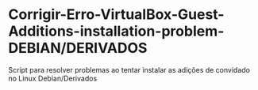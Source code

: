 # Corrigir-Erro-VirtualBox-Guest-Additions-installation-problem- DEBIAN/DERIVADOS
Script para resolver problemas ao tentar instalar as adições de convidado no Linux Debian/Derivados
